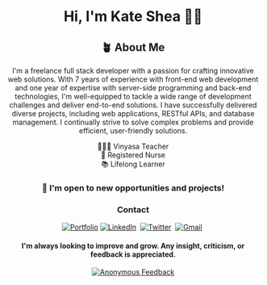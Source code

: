 <div align="center">
  <h1>Hi, I'm Kate Shea ✌🏼</h1>
  <div>
    <h2>🪴 About Me</h2>
    <p align="center">
      I'm a freelance full stack developer with a passion for crafting innovative web solutions. With 7 years of experience with front-end web development and one year of expertise with server-side programming and back-end technologies, I'm well-equipped to tackle a wide range of development challenges and deliver end-to-end solutions. I have successfully delivered diverse projects, including web applications, RESTful APIs, and database management. I continually strive to solve complex problems and provide efficient, user-friendly solutions.
    </p>
    <p>🧘🏻‍♀️ Vinyasa Teacher<br />
      💉 Registered Nurse<br />
      📚 Lifelong Learner</p>
  </div>
  <h3>🔭 I'm open to new opportunities and projects!</h3>
  <h3>Contact</h3>
  <p align="center">
    <a href="https://kdshea.com/"><img src="https://img.shields.io/badge/Portfolio-Green?style=flat&logo=ko-fi&logoColor=white" alt="Portfolio"></a>
    <a href="https://www.linkedin.com/in/kdshea/"><img src="https://img.shields.io/badge/LinkedIn-%230077B5.svg?&style=flat&logo=LinkedIn&logoColor=white" alt="LinkedIn" /></a>&nbsp;
    <a href="https://twitter.com/Kate_Shea_"><img src="https://img.shields.io/badge/Twitter-1DA1F2?style=flat&logo=twitter&logoColor=white" alt="Twitter" /></a>&nbsp;
    <a href="mailto:daishea@gmail.com"><img src="https://img.shields.io/badge/Gmail-%23D14836.svg?&style=flat&logo=Gmail&logoColor=white" alt="Gmail"/></a>&nbsp;
  </p>
  <h4>I'm always looking to improve and grow. Any insight, criticism, or feedback is appreciated.</h4>
  <p>
    <a href="https://forms.gle/HnChysz2yCfVaDtk7"><img src="https://img.shields.io/badge/Anonymous%20Feedback-Purple?style=flat&logoColor=white&color=800080" alt="Anonymous Feedback"></a>
  </p>
</div>


